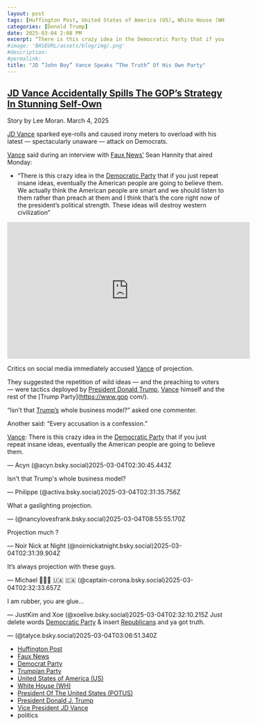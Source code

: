 ```yaml
---
layout: post
tags: [Huffington Post, United States of America (US), White House (WH), President Of The United States (POTUS), President Donald J. Trump, Vice President JD Vance, politics]
categories: [Donald Trump]
date: 2025-03-04 2:08 PM
excerpt: “There is this crazy idea in the Democratic Party that if you just repeat insane ideas, eventually the American people are going to believe them. We actually think the American people are smart and we should listen to them rather than preach at them and I think that’s the core right now of the president’s political strength.” Vance Vice President"
#image: 'BASEURL/assets/blog/img/.png'
#description:
#permalink:
title: "JD “John Boy” Vance Speaks “The Truth” Of His Own Party"
---
```



## [JD Vance Accidentally Spills The GOP’s Strategy In Stunning Self-Own](https://www.huffpost.com/entry/jd-vance-attack-on-democrats-backfire_n_67c6c04ee4b03c5688a77d6a)

Story by Lee Moran. March 4, 2025

[JD Vance](https://www.whitehouse.gov/administration/jd-vance/) sparked eye-rolls and caused irony meters to overload with his latest ― spectacularly unaware ― attack on Democrats.

[Vance](https://www.whitehouse.gov/administration/jd-vance/) said during an interview with [Faux News’](https://www.foxnews.com/) Sean Hannity that aired Monday:

- “There is this crazy idea in the [Democratic Party](https://www.democrats.org/) that if you just repeat insane ideas, eventually the American people are going to believe them. We actually think the American people are smart and we should listen to them rather than preach at them and I think that’s the core right now of the president’s political strength. These ideas will destroy western civilization”

<iframe width="560" height="315" src="https://www.youtube.com/embed/8_HR4d1ZAcA?si=D8tL0pTlKh2MYHr7&amp;start=208" title="YouTube video player" frameborder="0" allow="accelerometer; autoplay; clipboard-write; encrypted-media; gyroscope; picture-in-picture; web-share" referrerpolicy="strict-origin-when-cross-origin" allowfullscreen></iframe>

Critics on social media immediately accused [Vance](https://www.whitehouse.gov/administration/jd-vance/) of projection.

They suggested the repetition of wild ideas ― and the preaching to voters ― were tactics deployed by [President Donald Trump](https://www.whitehouse.gov/administration/donald-j-trump/), [Vance](https://www.whitehouse.gov/administration/jd-vance/) himself and the rest of the [Trump Party](https://www.gop com/).

“Isn’t that [Trump’s](https://www.whitehouse.gov/administration/donald-j-trump/) whole business model?” asked one commenter.

Another said: “Every accusation is a confession.”

[Vance](https://www.whitehouse.gov/administration/jd-vance/): There is this crazy idea in the [Democratic Party](https://www.democrats.org/) that if you just repeat insane ideas, eventually the American people are going to believe them.

— Acyn (@acyn.bsky.social)2025-03-04T02:30:45.443Z

Isn't that Trump's whole business model?

— Philippe (@activa.bsky.social)2025-03-04T02:31:35.756Z

What a gaslighting projection.

— (@nancylovesfrank.bsky.social)2025-03-04T08:55:55.170Z

Projection much ?

— Noir Nick at Night (@noirnickatnight.bsky.social)2025-03-04T02:31:39.904Z


It’s always projection with these guys.

— Michael 🪽🇺🇸 🇺🇦 🇨🇦 (@captain-corona.bsky.social)2025-03-04T02:32:33.657Z


I am rubber, you are glue…

— JustKim and Xoe (@xoelive.bsky.social)2025-03-04T02:32:10.215Z
Just delete words [Democratic Party](https://www.democrats.org/) & insert [Republicans](https://www.gop.com/) and ya got truth.

— (@talyce.bsky.social)2025-03-04T03:06:51.340Z

- [Huffington Post](https://www.huffpost.com/)
- [Faux News](https://www.foxnews.com/)
- [Democrat Party](https://www.democrats.org/)
- [Trumpian Party](https://www.gop.com/)
- [United States of America (US)](https://www.usa.gov/)
- [White House (WH)](https://www.whitehouse.gov/)
- [President Of The United States (POTUS)](https://www.whitehouse.gov/)
- [President Donald J. Trump](https://www.whitehouse.gov/administration/donald-j-trump/)
- [Vice President JD Vance](https://www.whitehouse.gov/administration/jd-vance/)
- politics
